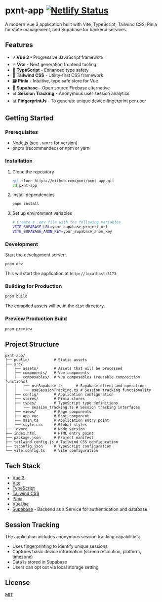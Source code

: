 # pxnt-app [![Netlify Status](https://api.netlify.com/api/v1/badges/6f6b46f1-aab7-4e21-bf62-dd0043687bc4/deploy-status)](https://app.netlify.com/sites/pxnt/deploys)

A modern Vue 3 application built with Vite, TypeScript, Tailwind CSS, Pinia for state management, and Supabase for backend services.

## Features

- ⚡️ **Vue 3** - Progressive JavaScript framework
- 🔥 **Vite** - Next generation frontend tooling
- 🧩 **TypeScript** - Enhanced type safety
- 🎨 **Tailwind CSS** - Utility-first CSS framework
- 🗃️ **Pinia** - Intuitive, type safe store for Vue
- 🔐 **Supabase** - Open source Firebase alternative
- 📊 **Session Tracking** - Anonymous user session analytics
- 📊 **FingerprintJs** - To generate unique device fingerprint per user

## Getting Started

### Prerequisites

- Node.js (see `.nvmrc` for version)
- pnpm (recommended) or npm or yarn

### Installation

1. Clone the repository
   ```bash
   git clone https://github.com/pxnt/pxnt-app.git
   cd pxnt-app
   ```

2. Install dependencies
   ```bash
   pnpm install
   ```

3. Set up environment variables
   ```bash
   # Create a .env file with the following variables
   VITE_SUPABASE_URL=your_supabase_project_url
   VITE_SUPABASE_ANON_KEY=your_supabase_anon_key
   ```

### Development

Start the development server:

```bash
pnpm dev
```

This will start the application at `http://localhost:5173`.

### Building for Production

```bash
pnpm build
```

The compiled assets will be in the `dist` directory.

### Preview Production Build

```bash
pnpm preview
```

## Project Structure

```
pxnt-app/
├── public/           # Static assets
├── src/
│   ├── assets/       # Assets that will be processed
│   ├── components/   # Vue components
│   ├── composables/  # Vue composables (reusable composition functions)
│   │   ├── useSupabase.ts      # Supabase client and operations
│   │   └── useSessionTracking.ts # Session tracking functionality
│   ├── config/       # Application configuration
│   ├── stores/       # Pinia stores
│   ├── types/        # TypeScript type definitions
│   │   └── session_tracking.ts # Session tracking interfaces
│   ├── views/        # Page components
│   ├── App.vue       # Root component
│   ├── main.ts       # Application entry point
│   └── style.css     # Global styles
├── .nvmrc            # Node version
├── index.html        # HTML entry point
├── package.json      # Project manifest
├── tailwind.config.js # Tailwind CSS configuration
├── tsconfig.json     # TypeScript configuration
└── vite.config.ts    # Vite configuration
```

## Tech Stack

- [Vue 3](https://vuejs.org/)
- [Vite](https://vitejs.dev/)
- [TypeScript](https://www.typescriptlang.org/)
- [Tailwind CSS](https://tailwindcss.com/)
- [Pinia](https://pinia.vuejs.org/)
- [VueUse](https://vueuse.org/)
- [Supabase](https://supabase.io/) - Backend as a Service for authentication and database

## Session Tracking

The application includes anonymous session tracking capabilities:

- Uses fingerprinting to identify unique sessions
- Captures basic device information (screen resolution, platform, timezone)
- Data is stored in Supabase
- Users can opt out via local storage setting

## License

[MIT](LICENSE)
